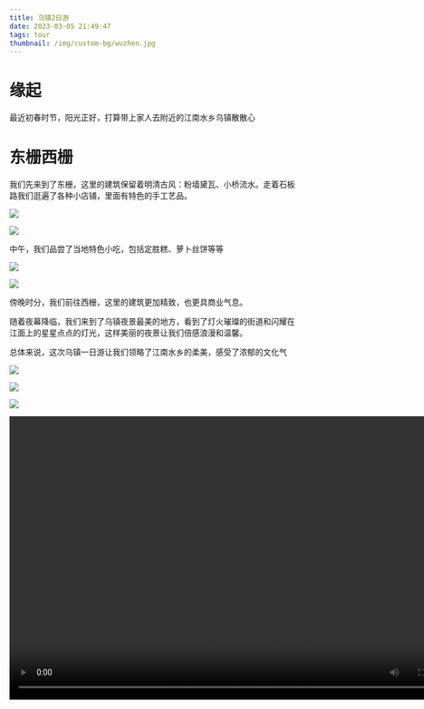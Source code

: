 ```yaml
---
title: 乌镇2日游
date: 2023-03-05 21:49:47
tags: tour
thumbnail: /img/custom-bg/wuzhen.jpg
---
```




# 缘起

最近初春时节，阳光正好，打算带上家人去附近的江南水乡乌镇散散心

# 东栅西栅

我们先来到了东栅，这里的建筑保留着明清古风：粉墙黛瓦、小桥流水。走着石板路我们逛遍了各种小店铺，里面有特色的手工艺品。

![](1.jpg)  



![](2.jpg)

中午，我们品尝了当地特色小吃，包括定胜糕、萝卜丝饼等等 

![](5.jpg) 



![](6.jpg) 



傍晚时分，我们前往西栅，这里的建筑更加精致，也更具商业气息。



随着夜幕降临，我们来到了乌镇夜景最美的地方，看到了灯火璀璨的街道和闪耀在江面上的星星点点的灯光，这样美丽的夜景让我们倍感浪漫和温馨。

总体来说，这次乌镇一日游让我们领略了江南水乡的柔美，感受了浓郁的文化气



![](3.jpg)



![](4.jpg)



![](7.jpg) 



<video width="800" height="500" controls="controls">
    <source src="8.mp4" type="video/mp4">
</video

